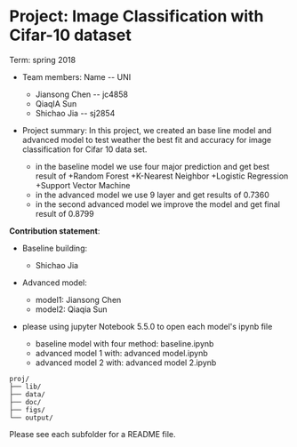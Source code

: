 # Project: Image Classification with Cifar-10 dataset 

Term: spring 2018

+ Team members: Name -- UNI
	+ Jiansong Chen -- jc4858
  + QiaqIA Sun
  + Shichao Jia -- sj2854

+ Project summary: In this project, we created an base line model and advanced model to test weather the best fit and accuracy for image classification for Cifar 10 data set.
  + in the baseline model we use four major prediction and get best result of 
    +Random Forest
    +K-Nearest Neighbor
    +Logistic Regression
    +Support Vector Machine
  + in the advanced model we use 9 layer and get results of 0.7360
  + in the second advanced model we improve the model and get final result of 0.8799

**Contribution statement**: 
+ Baseline building:
  + Shichao Jia
+ Advanced model:
  + model1: Jiansong Chen
  + model2: Qiaqia Sun

+ please using jupyter Notebook 5.5.0 to open each model's ipynb file
  + baseline model with four method: baseline.ipynb
  + advanced model 1 with: advanced model.ipynb 
  + advanced model 2 with: advanced model 2.ipynb
```
proj/
├── lib/
├── data/
├── doc/
├── figs/
└── output/
```

Please see each subfolder for a README file.
